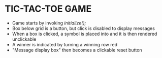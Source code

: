 # TIC-TAC-TOE GAME

- Game starts by invoking *initialize();*  
- Box below grid is a button, but click is disabled to display messages  
- When a box is clicked, a symbol is placed into and it is then rendered unclickable  
- A winner is indicated by turning a winning row red  
- "Message display box" then becomes a clickable reset button
